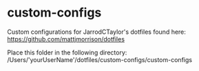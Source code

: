 # custom-configs
Custom configurations for JarrodCTaylor's dotfiles found here: https://github.com/mattjmorrison/dotfiles

Place this folder in the following directory: /Users/'yourUserName'/dotfiles/custom-configs/custom-configs
